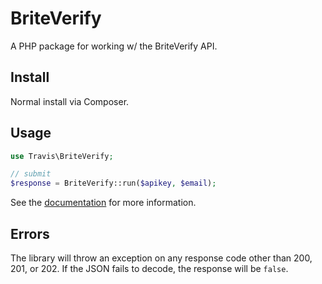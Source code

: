 # BriteVerify

A PHP package for working w/ the BriteVerify API.

## Install

Normal install via Composer.

## Usage

```php
use Travis\BriteVerify;

// submit
$response = BriteVerify::run($apikey, $email);
```

See the [documentation](https://support.briteverify.com/briteverify-verification-apis/real-time-email-api) for more information.

## Errors

The library will throw an exception on any response code other than 200, 201, or 202.  If the JSON fails to decode, the response will be ``false``.